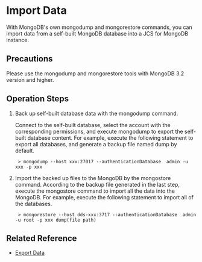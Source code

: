 # Import Data

With MongoDB's own mongodump and mongorestore commands, you can import data from a self-built MongoDB database into a JCS for MongoDB instance.

## Precautions
Please use the mongodump and mongorestore tools with MongoDB 3.2 version and higher.

## Operation Steps
1. Back up self-built database data with the mongodump command.

	Connect to the self-built database, select the account with the corresponding permissions, and execute mongodump to export the self-built database content. For example, execute the following statement to export all databases, and generate a backup file named dump by default.

	    > mongodump --host xxx:27017 --authenticationDatabase  admin -u xxx -p xxx

2. Import the backed up files to the MongoDB by the mongostore command.
	According to the backup file generated in the last step, execute the mongostore command to import all the data into the MongoDB. For example, execute the following statement to import all of the databases.

	    > mongorestore --host dds-xxx:3717 --authenticationDatabase  admin -u root -p xxx dump(file path)


## Related Reference 
- [Export Data](Export-Data.md)

